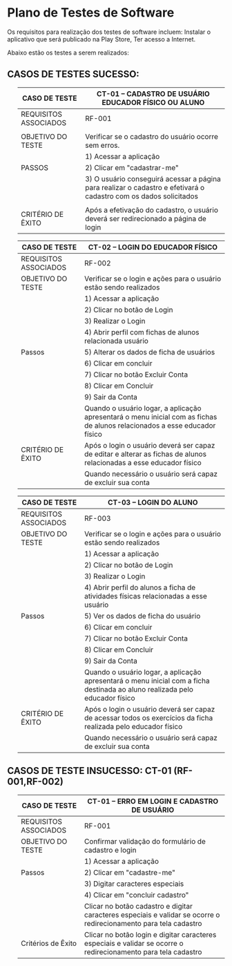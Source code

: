 # Plano de Testes de Software

Os requisitos para realização dos testes de software incluem: Instalar o aplicativo que será publicado na Play Store, Ter acesso a Internet.

Abaixo estão os testes a serem realizados:
 
## CASOS DE TESTES SUCESSO: 
<ol>

  | CASO DE TESTE| CT-01 – CADASTRO DE USUÁRIO EDUCADOR FÍSICO OU ALUNO|
  |--------------|------------------------|
  |REQUISITOS ASSOCIADOS	|RF-001|
  |                                                   |
  |OBJETIVO DO TESTE	| Verificar se o cadastro do usuário ocorre sem erros. |
  |      |	1) Acessar a aplicação|
  |PASSOS| 2) Clicar em "cadastrar-me"|
  |      | 3) O usuário conseguirá acessar a página para realizar o cadastro e efetivará o cadastro com os dados solicitados|
  |                                                          |
  |CRITÉRIO DE ÊXITO| Após a efetivação do cadastro, o usuário deverá ser redirecionado a página de login|

 
|CASO DE TESTE |CT-02 – LOGIN DO EDUCADOR FÍSICO|
|--------------|-------------------------------------|
|REQUISITOS ASSOCIADOS	|RF-002 | 
|OBJETIVO DO TESTE|	Verificar se o login e ações para o usuário estão sendo realizados|
|      	|1)	Acessar a aplicação|
|       |2)	Clicar no botão de Login|
|       |3)	Realizar o Login|
|       |4)	Abrir perfil com fichas de alunos relacionada  usuário|
|Passos |5)	Alterar os dados de ficha de usuários|
|       |6)	Clicar em concluir|
|       |7)	Clicar no botão Excluir Conta|
|       |8)	Clicar em Concluir|
|       |9)	Sair da Conta|
|                 	| Quando o usuário logar, a aplicação apresentará o menu inicial com as fichas de alunos relacionados a esse educador físico|
|CRITÉRIO DE ÊXITO	| Após o login o usuário deverá ser capaz de editar e alterar as fichas de alunos relacionadas a esse educador físico|
|                 	| Quando necessário o usuário será capaz de excluir sua conta|
 
|CASO DE TESTE |CT-03 – LOGIN DO ALUNO|
|--------------|-------------------------------------|
|REQUISITOS ASSOCIADOS	|RF-003 | 
|OBJETIVO DO TESTE|	Verificar se o login e ações para o usuário estão sendo realizados|
|      	|1)	Acessar a aplicação|
|       |2)	Clicar no botão de Login|
|       |3)	Realizar o Login|
|       |4)	Abrir perfil do alunos a ficha de atividades físicas relacionadas a esse usuário|
|Passos |5)	Ver os dados de ficha do usuário|
|       |6)	Clicar em concluir|
|       |7)	Clicar no botão Excluir Conta|
|       |8)	Clicar em Concluir|
|       |9)	Sair da Conta|
|                 	| Quando o usuário logar, a aplicação apresentará o menu inicial com a ficha destinada ao aluno realizada pelo educador físico|
|CRITÉRIO DE ÊXITO	| Após o login o usuário deverá ser capaz de acessar todos os exercícios da ficha realizada pelo educador físico|
|                 	| Quando necessário o usuário será capaz de excluir sua conta| 

 
 
 </ol>

 
## CASOS DE TESTE INSUCESSO: CT-01 (RF-001,RF-002)
<ol>
 
 |CASO DE TESTE |	CT-01 – ERRO EM LOGIN E CADASTRO DE USUÁRIO| 
 |-------------|-----------------------|
 |REQUISITOS ASSOCIADOS	|RF-001|
 |OBJETIVO DO TESTE|Confirmar validação do formulário de cadastro e login|
 |                 |1) Acessar a aplicação|
 |Passos           |2) Clicar em "cadastre-me"|
 |                 |3) Digitar caracteres especiais|
 |                 |4) Clicar em "concluir cadastro"|
 |                  	| Clicar no botão cadastro e digitar caracteres especiais e validar se ocorre o redirecionamento para tela cadastro|
 |Critérios de Êxito	|	Clicar no botão login e digitar caracteres especiais e validar se ocorre o redirecionamento para tela cadastro|
 


  </ol>
 </ol>

 
